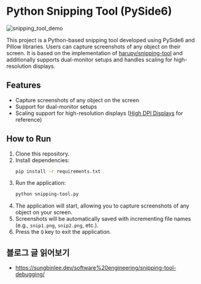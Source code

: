# Python Snipping Tool (PySide6)

![snipping_tool_demo](https://github.com/sungbinlee/snipping-tool/assets/52542229/bf457fba-d073-4a80-9a37-d81f0179bd41)

This project is a Python-based snipping tool developed using PySide6 and Pillow libraries. Users can capture screenshots of any object on their screen. It is based on the implementation of [harupy/snipping-tool](https://github.com/harupy/snipping-tool) and additionally supports dual-monitor setups and handles scaling for high-resolution displays.

## Features

- Capture screenshots of any object on the screen
- Support for dual-monitor setups
- Scaling support for high-resolution displays ([High DPI Displays](https://doc.qt.io/qt-6/highdpi.html) for reference)

## How to Run

1. Clone this repository.
2. Install dependencies:
   ```bash
   pip install -r requirements.txt
   ```
3. Run the application:
   ```bash
   python snipping-tool.py
   ```
4. The application will start, allowing you to capture screenshots of any object on your screen.
5. Screenshots will be automatically saved with incrementing file names (e.g., `snip1.png`, `snip2.png`, etc.).
6. Press the `Q` key to exit the application.

## 블로그 글 읽어보기
- https://sungbinlee.dev/software%20engineering/snipping-tool-debugging/
